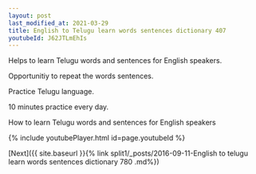 ```yaml
---
layout: post
last_modified_at: 2021-03-29
title: English to Telugu learn words sentences dictionary 407 
youtubeId: J62JTLmEhIs
---
```

 
 
Helps to learn Telugu words and sentences for English speakers.

Opportunitiy to repeat the words sentences. 

Practice Telugu language. 
 
10 minutes practice every day. 
 
How to learn Telugu words and sentences for English speakers 
 
{% include youtubePlayer.html id=page.youtubeId %}
 
 
[Next]({{ site.baseurl }}{% link  split1/_posts/2016-09-11-English to telugu learn words sentences dictionary 780 .md%})
 
